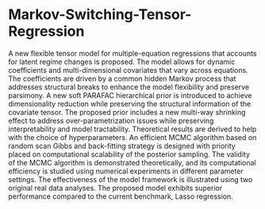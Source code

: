 # Markov-Switching-Tensor-Regression
A new flexible tensor model for multiple-equation regressions that accounts for latent regime changes is proposed. The model allows for dynamic coefficients and multi-dimensional covariates that vary across equations. The coefficients are driven by a common hidden Markov process that addresses structural breaks to enhance the model flexibility and preserve parsimony. A new soft PARAFAC hierarchical prior is introduced to achieve dimensionality reduction while preserving the structural information of the covariate tensor. The proposed prior includes a new multi-way shrinking effect to address over-parametrization issues while preserving interpretability and model tractability.  Theoretical results are derived to help with the choice of hyperparameters. An efficient MCMC algorithm based on random scan Gibbs and back-fitting strategy is designed with priority placed on computational scalability of the posterior sampling. The validity of the MCMC algorithm is demonstrated theoretically, and its computational efficiency is studied using numerical experiments in different parameter settings. The effectiveness of the model framework is illustrated using two original real data analyses. The proposed model exhibits superior performance compared to the current benchmark, Lasso regression.
